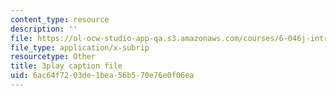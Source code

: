 ```yaml
---
content_type: resource
description: ''
file: https://ol-ocw-studio-app-qa.s3.amazonaws.com/courses/6-046j-introduction-to-algorithms-sma-5503-fall-2005/6ac64f7203de1bea56b570e76e0f06ea_FPEMBWg_WlY.srt
file_type: application/x-subrip
resourcetype: Other
title: 3play caption file
uid: 6ac64f72-03de-1bea-56b5-70e76e0f06ea
---
```

